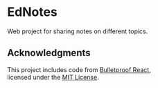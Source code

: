 # EdNotes
Web project for sharing notes on different topics.

## Acknowledgments
This project includes code from [Bulletproof React](https://github.com/alan2207/bulletproof-react),  
licensed under the [MIT License](./LICENSES/bulletproof-react/LICENSE).

